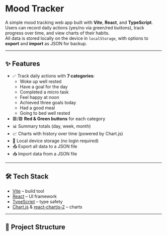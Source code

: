 # Mood Tracker

A simple mood tracking web app built with **Vite**, **React**, and **TypeScript**.  
Users can record daily actions (yes/no via green/red buttons), track progress over time, and view charts of their habits.  
All data is stored locally on the device in `localStorage`, with options to **export** and **import** as JSON for backup.

---

## ✨ Features
- ✅ Track daily actions with **7 categories**:
  - Woke up well rested  
  - Have a goal for the day  
  - Completed a micro task  
  - Feel happy at noon  
  - Achieved three goals today  
  - Had a good meal  
  - Going to bed well rested  
- 🟥/🟩 **Red & Green buttons** for each category  
- 📊 Summary totals (day, week, month)  
- 📈 Charts with history over time (powered by Chart.js)  
- 💾 Local device storage (no login required)  
- 📤 Export all data to a JSON file  
- 📥 Import data from a JSON file  

---

## 🛠️ Tech Stack
- [Vite](https://vitejs.dev/) – build tool  
- [React](https://react.dev/) – UI framework  
- [TypeScript](https://www.typescriptlang.org/) – type safety  
- [Chart.js](https://www.chartjs.org/) & [react-chartjs-2](https://react-chartjs-2.js.org/) – charts  

---

## 📂 Project Structure

